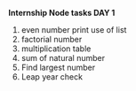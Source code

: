 **Internship Node tasks DAY 1**

1. even number print use of list<br/>
2. factorial number<br/>
3. multiplication table<br/>
4. sum of natural number<br/>
5. Find largest number<br/>
6. Leap year check<br/>
